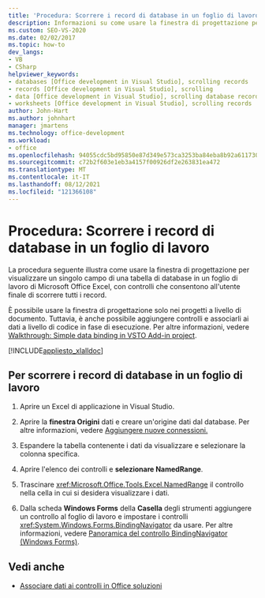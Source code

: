 ```yaml
---
title: 'Procedura: Scorrere i record di database in un foglio di lavoro'
description: Informazioni su come usare la finestra di progettazione per visualizzare un singolo campo da una tabella di database in un foglio Microsoft Excel foglio Microsoft Excel dati
ms.custom: SEO-VS-2020
ms.date: 02/02/2017
ms.topic: how-to
dev_langs:
- VB
- CSharp
helpviewer_keywords:
- databases [Office development in Visual Studio], scrolling records
- records [Office development in Visual Studio], scrolling
- data [Office development in Visual Studio], scrolling database records
- worksheets [Office development in Visual Studio], scrolling records
author: John-Hart
ms.author: johnhart
manager: jmartens
ms.technology: office-development
ms.workload:
- office
ms.openlocfilehash: 94055cdc5bd95850e87d349e573ca3253ba84eba8b92a611730e827cd5a5da0e
ms.sourcegitcommit: c72b2f603e1eb3a4157f00926df2e263831ea472
ms.translationtype: MT
ms.contentlocale: it-IT
ms.lasthandoff: 08/12/2021
ms.locfileid: "121366108"
---
```

# <a name="how-to-scroll-through-database-records-in-a-worksheet"></a>Procedura: Scorrere i record di database in un foglio di lavoro
  La procedura seguente illustra come usare la finestra di progettazione per visualizzare un singolo campo di una tabella di database in un foglio di lavoro di Microsoft Office Excel, con controlli che consentono all'utente finale di scorrere tutti i record.

 È possibile usare la finestra di progettazione solo nei progetti a livello di documento. Tuttavia, è anche possibile aggiungere controlli e associarli ai dati a livello di codice in fase di esecuzione. Per altre informazioni, vedere [Walkthrough: Simple data binding in VSTO Add-in project](../vsto/walkthrough-simple-data-binding-in-vsto-add-in-project.md).

 [!INCLUDE[appliesto_xlalldoc](../vsto/includes/appliesto-xlalldoc-md.md)]

## <a name="to-scroll-through-database-records-in-a-worksheet"></a>Per scorrere i record di database in un foglio di lavoro

1. Aprire un Excel di applicazione in Visual Studio.

2. Aprire la **finestra Origini** dati e creare un'origine dati dal database. Per altre informazioni, vedere [Aggiungere nuove connessioni.](../data-tools/add-new-connections.md)

3. Espandere la tabella contenente i dati da visualizzare e selezionare la colonna specifica.

4. Aprire l'elenco dei controlli e **selezionare NamedRange**.

5. Trascinare <xref:Microsoft.Office.Tools.Excel.NamedRange> il controllo nella cella in cui si desidera visualizzare i dati.

6. Dalla scheda **Windows Forms** della **Casella** degli strumenti aggiungere un controllo al foglio di lavoro e impostare i controlli <xref:System.Windows.Forms.BindingNavigator> da usare. Per altre informazioni, vedere [Panoramica del controllo BindingNavigator &#40;Windows Forms&#41;](/dotnet/framework/winforms/controls/bindingnavigator-control-overview-windows-forms).

## <a name="see-also"></a>Vedi anche
- [Associare dati ai controlli in Office soluzioni](../vsto/binding-data-to-controls-in-office-solutions.md)
